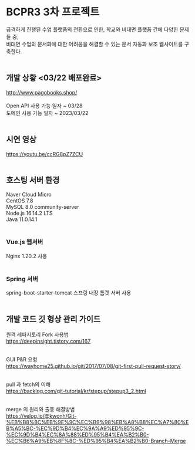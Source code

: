 # BCPR3 3차 프로젝트
급격하게 진행된 수업 플랫폼의 전환으로 인한, 학교와 비대면 플랫폼 간에 다양한 문제들 중, <br>
비대면 수업의 문서화에 대한 어려움을 해결할 수 있는 문서 자동화 보조 웹사이트를 구축한다. <br><br>

## 개발 상황 <03/22 배포완료>
http://www.pagobooks.shop/ <br><br>
Open API 사용 가능 일자 ~ 03/28 <br>
도메인 사용 가능 일자 ~ 2023/03/22 <br><br>

## 시연 영상
https://youtu.be/ccRG8pZ7ZCU <br><br>

## 호스팅 서버 환경
Naver Cloud Micro <br>
CentOS 7.8 <br>
MySQL 8.0 community-server <br>
Node.js 16.14.2 LTS <br>
Java 11.0.14.1 <br><br>
### Vue.js 웹서버 <br>
Nginx 1.20.2 사용 <br><br>
### Spring 서버 <br>
spring-boot-starter-tomcat 스프링 내장 톰캣 서버 사용 <br><br>

## 개발 코드 깃 형상 관리 가이드
원격 레파지토리 Fork 사용법 <br>
<https://deepinsight.tistory.com/167> <br><br>

GUI P&R 요청 <br>
https://wayhome25.github.io/git/2017/07/08/git-first-pull-request-story/ <br><br>

pull 과 fetch의 이해 <br>
<https://backlog.com/git-tutorial/kr/stepup/stepup3_2.html> <br><br>

merge 의 원리와 출동 해결방법 <br>
<https://velog.io/@kwonh/Git-%EB%B8%8C%EB%9E%9C%EC%B9%98%EB%A8%B8%EC%A7%80%EB%A5%BC-%EC%9D%B4%EC%9A%A9%ED%95%9C-%EC%9D%B4%EC%8A%88%ED%95%B4%EA%B2%B0-%EC%B6%A9%EB%8F%8C-%ED%95%B4%EA%B2%B0-Branch-Merge> <br><br> 
